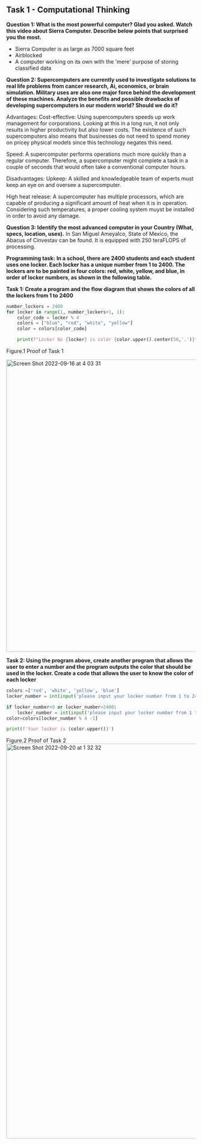 ## Task 1 - Computational Thinking ##

**Question 1: What is the most powerful computer? Glad you asked. Watch this video about Sierra Computer. Describe below points that surprised you the most.**
   * Sierra Computer is as large as 7000 square feet
   * Airblocked
   * A computer working on its own with the 'mere' purpose of storing classified data

**Question 2: Supercomputers are currently used to investigate solutions to real life problems from cancer research, Ai, economics, or brain simulation. Military uses are also one major force behind the development of these machines. Analyze the benefits and possible drawbacks of developing supercomputers in our modern world? Should we do it?**

Advantages: 
Cost-effective: Using supercomputers speeds up work management for corporations. Looking at this in a long run, it not only results in higher productivity but also lower costs. The existence of such supercomputers also means that businesses do not need to spend money on pricey physical models since this technology negates this need. 

Speed: A supercomputer performs operations much more quickly than a regular computer. Therefore, a supercomputer might complete a task in a couple of seconds  that would often take a conventional computer hours.

Disadvantages: 
Upkeep: A skilled and knowledgeable team of experts must keep an eye on and oversee a supercomputer.

High heat release: A supercomputer has multiple processors, which are capable of producing a significant amount of heat when it is in operation. Considering such temperatures, a proper cooling system muyst be installed in order to avoid any damage.


**Question 3: Identify the most advanced computer in your Country (What, specs, location, uses).**
In San Miguel Ameyalco, State of Mexico, the Abacus of Cinvestav can be found. It is equipped with 250 teraFLOPS of processing. 
    

**Programming task:**
**In a school, there are 2400 students and each student uses one locker. Each locker has a unique number from 1 to 2400. The lockers are to be painted in four colors: red, white, yellow, and blue, in order of locker numbers, as shown in the following table.** 

**Task 1: Create a program and the flow diagram that shows the colors of all the lockers from 1 to 2400**

```.py
number_lockers = 2400
for locker in range(1, number_lockers+1, 1):
    color_code = locker % 4
    colors = ["blue", "red", "white", "yellow"]
    color = colors[color_code]

    print(f"Locker No {locker} is color {color.upper().center(50,'.')}")
```
Figure.1 Proof of Task 1

<img width="778" alt="Screen Shot 2022-09-16 at 4 03 31" src="https://user-images.githubusercontent.com/105724334/190487962-cfdf2714-46d8-4b1e-98b8-f388ec30ce2b.png">

**Task 2: Using the program above, create another program that allows the user to enter a number and the program outputs the color that should be used in the locker. Create a code that allows the user to know the color of each locker**

```.py
colors =['red', 'white', 'yellow', 'blue']
locker_number = int(input('please input your locker number from 1 to 2400: '))

if locker_number<0 or locker_number>2400:
    locker_number = int(input('please input your locker number from 1 to 2400: '))
color=colors[locker_number % 4 -1]

print(f'Your locker is {color.upper()}')
```
Figure.2 Proof of Task 2
<img width="1051" alt="Screen Shot 2022-09-20 at 1 32 32" src="https://user-images.githubusercontent.com/105724334/191067692-d2a0a38a-dd68-44e3-a708-55954efc0ea5.png">
